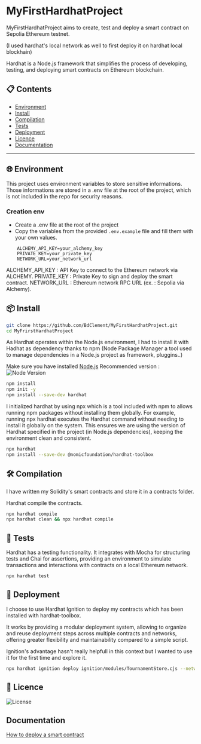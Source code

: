 
# MyFirstHardhatProject

MyFirstHardhatProject aims to create, test and deploy a smart contract on Sepolia Ethereum testnet. 

(I used hardhat's local network as well to first deploy it on hardhat local blockhain)

Hardhat is a Node.js framework that simplifies the process of developing, testing, and deploying smart contracts on Ethereum blockchain.

## 📋 Contents
- [Environment](#-environment)
- [Install](#-install)
- [Compilation](#-compilation)
- [Tests](#-tests)
- [Deployment](#-deployment)
- [Licence](#-licence)
- [Documentation](#documentation)

---

## 🌐 Environment

This project uses environment variables to store sensitive informations. Those informations are stored in a .env file at the root of the project, which is not included in the repo for security reasons.

### Creation env
- Create a .env file at the root of the project
- Copy the variables from the provided `.env.example` file and fill them with your own values.

```plaintext
    ALCHEMY_API_KEY=your_alchemy_key
    PRIVATE_KEY=your_private_key
    NETWORK_URL=your_network_url
```

ALCHEMY_API_KEY : API Key to connect to the Ethereum network via ALCHEMY.
PRIVATE_KEY : Private Key to sign and deploy the smart contract.
NETWORK_URL : Ethereum network RPC URL (ex. : Sepolia via Alchemy).

## 📦 Install
```bash
git clone https://github.com/BdClement/MyFirstHardhatProject.git
cd MyFrirstHardhatProject
```

As Hardhat operates within the Node.js environment, I had to install it with Hadhat as dependency thanks to npm (Node Package Manager a tool used to manage dependencies in a Node.js project as framework, pluggins..)

Make sure you have installed [Node.js](https://nodejs.org/) 
Recommended version  : ![Node Version](https://img.shields.io/badge/node-20.x-green)

```bash
npm install
npm init -y
npm install --save-dev hardhat
```


I initialized hardhat by using npx which is a tool included with npm to allows running npm packages without installing them globally. For example, running npx hardhat executes the Hardhat command without needing to install it globally on the system. This ensures we are using the version of Hardhat specified in the project (in Node.js dependencies), keeping the environment clean and consistent.

```bash
npx hardhat
npm install --save-dev @nomicfoundation/hardhat-toolbox
```

## 🛠 Compilation

I have written my Solidity's smart contracts and store it in a contracts folder. 

Hardhat compile the contracts.

```bash
npx hardhat compile
npx hardhat clean && npx hardhat compile
```

## 🧪 Tests

Hardhat has a testing functionality. It integrates with Mocha for structuring tests and Chai for assertions, providing an environment to simulate transactions and interactions with contracts on a local Ethereum network.

```bash
npx hardhat test
```

## 🔧 Deployment

I choose to use Hardhat Ignition to deploy my contracts which has been installed with hardhat-toolbox.

It works by providing a modular deployment system, allowing to organize and reuse deployment steps across multiple contracts and networks, offering greater flexibility and maintainability compared to a simple script.

Ignition's advantage hasn't really helpfull in this context but I wanted to use it for the first time and explore it.

```bash
npx hardhat ignition deploy ignition/modules/TournamentStore.cjs --network sepolia
```

## 📄 Licence
![License](https://img.shields.io/badge/license-MIT-green)

 
## Documentation

[How to deploy a smart contract](https://docs.alchemy.com/docs/how-to-deploy-a-smart-contract-to-the-sepolia-testnet)

